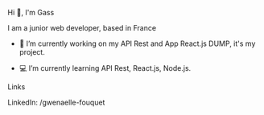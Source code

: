 Hi 👋, I'm Gass

I am a junior web developer, based in France

- 📁 I’m currently working on my API Rest and App React.js DUMP, it's my project.

- 💻 I’m currently learning API Rest, React.js, Node.js.

Links

LinkedIn: /gwenaelle-fouquet
<!--
**Gass-Dev/Gass-Dev** is a ✨ _special_ ✨ repository because its `README.md` (this file) appears on your GitHub profile.
